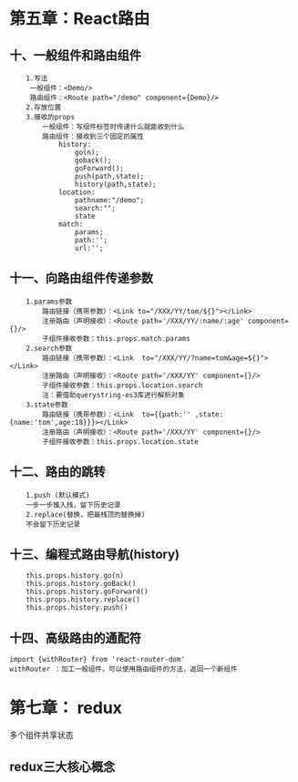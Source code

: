 # 第五章：React路由
## 十、一般组件和路由组件
        1.写法
         一般组件：<Demo/>
         路由组件：<Route path="/demo" component={Demo}/>
        2.存放位置
        3.接收的props
            一般组件：写组件标签时传递什么就能收到什么
            路由组件：接收到三个固定的属性
                history:
                    go(n);
                    goback();
                    goForward();
                    push(path,state);
                    history(path,state);
                location:
                    pathname:"/demo";
                    search:"";
                    state
                match:
                    params;
                    path:'';
                    url:'';
## 十一、向路由组件传递参数
        1.params参数
            路由链接（携带参数）：<Link to="/XXX/YY/tom/${}"></Link>
            注册路由（声明接收）：<Route path='/XXX/YY/:name/:age' component={}/>
            子组件接收参数：this.props.match.params
        2.search参数
            路由链接（携带参数）：<Link  to="/XXX/YY/?name=tom&age=${}"></Link>
            注册路由（声明接收）：<Route path='/XXX/YY' component={}/>
            子组件接收参数：this.props.location.search
            注：要借助querystring-es3库进行解析对象
        3.state参数
            路由链接（携带参数）：<Link  to={{path:'' ,state:{name:'tom',age:18}}}></Link>
            注册路由（声明接收）：<Route path='/XXX/YY' component={}/>
            子组件接收参数：this.props.location.state

## 十二、路由的跳转
        1.push (默认模式)
        一步一步推入栈，留下历史记录
        2.replace(替换，把最栈顶的替换掉)
        不会留下历史记录

## 十三、编程式路由导航(history)
        this.props.history.go(n)
        this.props.history.goBack()
        this.props.history.goForward()
        this.props.history.replace()
        this.props.history.push()
## 十四、高级路由的通配符
    import {withRouter} from 'react-router-dom'
    withRouter ：加工一般组件，可以使用路由组件的方法，返回一个新组件

# 第七章： redux
多个组件共享状态

## redux三大核心概念